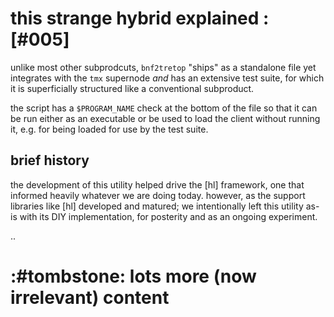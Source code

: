 # this strange hybrid explained :[#005]

unlike most other subprodcuts, `bnf2tretop` "ships" as a standalone file
yet integrates with the `tmx` supernode *and* has an extensive test suite,
for which it is superficially structured like a conventional subproduct.

the script has a `$PROGRAM_NAME` check at the bottom of the file so that
it can be run either as an executable or be used to load the client
without running it, e.g. for being loaded for use by the test suite.





## brief history

the development of this utility helped drive the [hl] framework, one
that informed heavily whatever we are doing today. however, as the
support libraries like [hl] developed and matured; we intentionally left
this utility as-is with its DIY implementation, for posterity and as an
ongoing experiment.


..

# :#tombstone: lots more (now irrelevant) content
